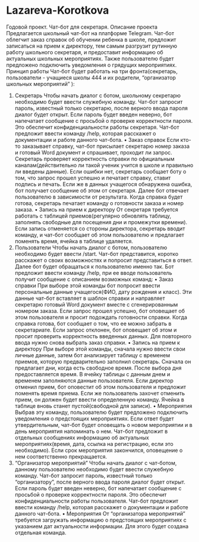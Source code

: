 # Lazareva-Korotkova
Годовой проект. Чат-бот для секретаря.
Описание проекта
Предлагается школьный чат-бот на платформе Telegram.
Чат-бот облегчит заказ справок об обучении ребенка в школе, предложит записаться на прием к директору, тем самым разгрузит рутинную работу школьного секретаря, и предоставит информацию об актуальных школьных мероприятиях. Также пользователю будет предложено подключить уведомления о грядущих мероприятиях.
Принцип работы
Чат-бот будет работать на три фронта(секретарь, пользователи - учащиеся школы 444 и их родители, “организатор школьных мероприятий” ):
1.	Секретарь
Чтобы начать диалог с ботом, школьному секретарю необходимо будет ввести служебную команду. Чат-бот запросит пароль, известный только секретарю, после верного ввода пароля диалог будет открыт. Если пароль будет введен неверно, бот напечатает сообщение с просьбой о проверке корректности пароля. Это обеспечит конфиденциальности работы секретаря. Чат-бот предложит ввести команду /help, которая расскажет о документации и работе данного чат-бота.
•	Заказ справок
Если кто-то заказывает справку, чат-бот присылает секретарю номер заказа и готовый Word документ и спрашивает, проходит ли запрос. Секретарь проверяет корректность справки по официальным каналам(действительно ли такой ученик учится в школе и правильно ли введены данные). Если ошибки нет, секретарь сообщает боту о том, что запрос прошел успешно и печатает справку, ставит подпись и печать. Если же в данных учащегося обнаружена ошибка, бот получает сообщение об этом от секретаря. Далее бот отвечает пользователю в зависимости от результата. Когда справка будет готова, секретарь печатает команду о готовности заказа и номер заказа.
•	Запись на прием к директору
От секретаря требуется работать с таблицей приемов(регулярно обновлять таблицу, заполнять свободные для посещения дни и промежутки времени). Если запись отменяется со стороны директора, секретарь вводит команду, и чат-бот сообщает об этом пользователю и предлагает поменять время, ячейка в таблице удаляется.
2.	Пользователи
Чтобы начать диалог с ботом, пользователю необходимо будет ввести /start. Чат-бот представится, коротко расскажет о своих возможностях и попросит представиться в ответ. Далее бот будет обращаться к пользователю именно так. Бот предложит ввести команду /help, при ее вводе пользователь получит сообщение с описанием возможных команд:
•	Заказ справки
При выборе этой команды бот попросит ввести персональные данные учащегося(ФИО, дату рождения и класс). Эти данные чат-бот вставляет в шаблон справки и направляет секретарю готовый Word документ вместе с сгенерированным номером заказа. Если запрос прошел успешно, бот оповещает об этом пользователя и просит подождать готовности справки. Когда справка готова, бот сообщает о том, что ее можно забрать в секретариате. Если запрос отклонен, бот оповещает об этом и просит проверить корректность введенных данных. Для повторного ввода нужно снова выбрать заказ справки.
•	Запись на прием к директору
При выборе этой команды, сначала нужно ввести свои личные данные, затем бот анализирует таблицу с временем приемов, которую предварительно заполнил секретарь. Сначала он предлагает дни, когда есть свободное время. После выбора дня предоставляется время. В ячейку таблицы с данным днем и временем заполняются данные пользователя. Если директор отменил прием, бот оповестит об этом пользователя и предложит поменять время приема. Если же пользователь захочет отменить прием, он должен будет ввести определенную команду. Ячейка в таблице вновь станет пустой(свободной для записи).
•	Мероприятия
Выбрав эту команду, пользователю будет предложено подключить уведомления о предстоящих мероприятиях. Если ответ будет утвердительным, чат-бот будет оповещать о новом мероприятии и в день мероприятия напоминать о нем. Чат-бот предложит в отдельных сообщениях информацию об актуальных мероприятиях(время, дата, ссылка на регистрацию, если это необходимо). Если срок мероприятия закончился, оповещение о нем соответственно прекращается.
3.	“Организатор мероприятий”
Чтобы начать диалог с чат-ботом, данному пользователю необходимо будет ввести служебную команду. Чат-бот запросит пароль, известный только “организатору”, после верного ввода пароля диалог будет открыт. Если пароль будет введен неверно, бот напечатает сообщение с просьбой о проверке корректности пароля. Это обеспечит конфиденциальности работы пользователя. Чат-бот предложит ввести команду /help, которая расскажет о документации и работе данного чат-бота.
•	Мероприятия
От “организатора мероприятий” требуется загружать информацию о предстоящих мероприятиях с указанием дат актуальности информации. Для этого будет создана отдельная команда.

